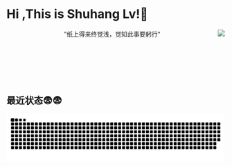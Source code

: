 #  Hi ,This is Shuhang Lv!👋
<img align="right" src="https://github-readme-stats.vercel.app/api?username=xiaohangguo&icon_color=CE1D2D&text_cohide_title=true"/>


<!--
**xiaohangguo/xiaohangguo** is a ✨ _special_ ✨ repository because its `README.md` (this file) appears on your GitHub profile.

Here are some ideas to get you started:

- 🔭 I’m currently working on ...
- 🌱 I’m currently learning ...
- 👯 I’m looking to collaborate on ...
- 🤔 I’m looking for help with ...
- 💬 Ask me about ...
- 📫 How to reach me: ...
- 😄 Pronouns: ...
- ⚡ Fun fact: ...
-->

<p align="center">"纸上得来终觉浅，觉知此事要躬行"</p>
<br>
<br>
<br>
<br>
<br>

## 最近状态😨😨
<!-- <div align="center"> <img src="https://activity-graph.herokuapp.com/graph?username=xiaohangguo&theme=xcode" /> </div> -->
<div align="center"> <img src="https://raw.githubusercontent.com/xiaohangguo/xiaohangguo/output/github-contribution-grid-snake.svg"/> </div>
